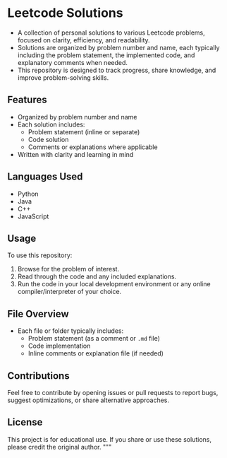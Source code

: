 # Leetcode Solutions

- A collection of personal solutions to various Leetcode problems, focused on clarity, efficiency, and readability.  
- Solutions are organized by problem number and name, each typically including the problem statement, the implemented code, and explanatory comments when needed.  
- This repository is designed to track progress, share knowledge, and improve problem-solving skills.

## Features

- Organized by problem number and name
- Each solution includes:
  - Problem statement (inline or separate)
  - Code solution
  - Comments or explanations where applicable
- Written with clarity and learning in mind

## Languages Used

- Python  
- Java  
- C++  
- JavaScript  

## Usage

To use this repository:

1. Browse for the problem of interest.  
2. Read through the code and any included explanations.  
3. Run the code in your local development environment or any online compiler/interpreter of your choice.

## File Overview

- Each file or folder typically includes:
  - Problem statement (as a comment or `.md` file)
  - Code implementation
  - Inline comments or explanation file (if needed)

## Contributions

Feel free to contribute by opening issues or pull requests to report bugs, suggest optimizations, or share alternative approaches.

## License

This project is for educational use. If you share or use these solutions, please credit the original author.
"""
